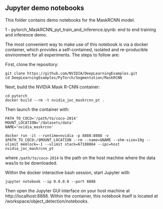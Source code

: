 ## Jupyter demo notebooks
This folder contains demo notebooks for the MaskRCNN model.

1 - pytorch_MaskRCNN_pyt_train_and_inference.ipynb: end to end training and inference demo.

The most convenient way to make use of this notebook is via a docker container, which provides a self-contained, isolated and re-producible environment for all experiments. The steps to follow are:

First, clone the repository:

```
git clone https://github.com/NVIDIA/DeepLearningExamples.git
cd DeepLearningExamples/PyTorch/Segmentation/MaskRCNN
```

Next, build the NVIDIA Mask R-CNN container:

```
cd pytorch
docker build --rm -t nvidia_joc_maskrcnn_pt .
```

Then launch the container with:

```
PATH_TO_COCO='/path/to/coco-2014'
MOUNT_LOCATION='/datasets/data'
NAME='nvidia_maskrcnn'

docker run -it --runtime=nvidia -p 8888:8888 -v $PATH_TO_COCO:/$MOUNT_LOCATION --rm --name=$NAME --shm-size=10g --ulimit memlock=-1 --ulimit stack=67108864 --ipc=host nvidia_joc_maskrcnn_pt
```
where `/path/to/coco-2014` is the path on the host machine where the data was/is to be downloaded.

Within the docker interactive bash session, start Jupyter with

`jupyter notebook --ip 0.0.0.0 --port 8888`

Then open the Jupyter GUI interface on your host machine at http://localhost:8888. Within the container, this notebook itself is located at /workspace/object_detection/notebooks.
